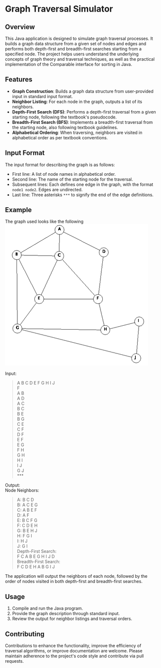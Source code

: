 # Graph Traversal Simulator

## Overview
This Java application is designed to simulate graph traversal processes. It builds a graph data structure from a given set of nodes and edges and performs both depth-first and breadth-first searches starting from a specified node. The project helps users understand the underlying concepts of graph theory and traversal techniques, as well as the practical implementation of the Comparable interface for sorting in Java.

## Features
- **Graph Construction**: Builds a graph data structure from user-provided input in standard input format.
- **Neighbor Listing**: For each node in the graph, outputs a list of its neighbors.
- **Depth-First Search (DFS)**: Performs a depth-first traversal from a given starting node, following the textbook's pseudocode.
- **Breadth-First Search (BFS)**: Implements a breadth-first traversal from the starting node, also following textbook guidelines.
- **Alphabetical Ordering**: When traversing, neighbors are visited in alphabetical order as per textbook conventions.

## Input Format
The input format for describing the graph is as follows:
- First line: A list of node names in alphabetical order.
- Second line: The name of the starting node for the traversal.
- Subsequent lines: Each defines one edge in the graph, with the format `node1 node2`. Edges are undirected.
- Last line: Three asterisks `***` to signify the end of the edge definitions.

## Example
The graph used looks like the following  
![The graph used looks like the following](https://github.com/DanielH987/Graph-Traversal/blob/main/blob/graph.png)  

Input:  
>A B C D E F G H I J  
>F  
>A B  
>A D  
>A C  
>B C  
>B E  
>B G  
>C E  
>C F  
>D F  
>E F  
>E G  
>F H  
>G H  
>H I  
>I J  
>G J  
>\***  

Output:  
Node Neighbors:  
>A: B C D   
>B: A C E G  
>C: A B E F  
>D: A F  
>E: B C F G  
>F: C D E H  
>G: B E H J  
>H: F G I  
>I: H J  
>J: G I  
>Depth-First Search:  
>F C A B E G H I J D  
>Breadth-First Search:  
>F C D E H A B G I J  

The application will output the neighbors of each node, followed by the order of nodes visited in both depth-first and breadth-first searches.

## Usage
1. Compile and run the Java program.
2. Provide the graph description through standard input.
3. Review the output for neighbor listings and traversal orders.

## Contributing
Contributions to enhance the functionality, improve the efficiency of traversal algorithms, or improve documentation are welcome. Please maintain adherence to the project's code style and contribute via pull requests.
